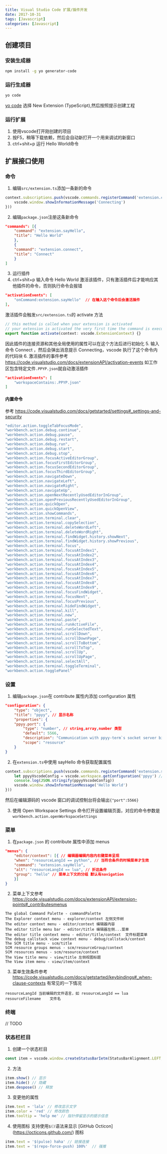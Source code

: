 ```yaml
---
title: Visual Studio Code 扩展/插件开发
date: 2017-10-31
tags: [Javascript]
categories: [Javascript]
---
```


## 创建项目
### 安装生成器
```bash
npm install -g yo generator-code
```

### 运行生成器
```bash
yo code
```
[yo code](https://code.visualstudio.com/images/yocode_yocode.png)
选择 New Extension (TypeScript),然后按照提示创建工程

### 运行扩展
1. 使用vscode打开刚创建的项目
2. 按F5，稍等下载依赖，然后会自动新打开一个用来调试的新窗口
3. ctrl+shit+p 运行 Hello World命令

## 扩展接口使用
### 命令
1. 编辑`src/extension.ts`添加一条新的命令
```javascript
context.subscriptions.push(vscode.commands.registerCommand('extension.connect',()=>{
    vscode.window.showInformationMessage('Connecting')
}))
```
2. 编辑`package.json`注册这条新命令
```json
"commands": [{
    "command": "extension.sayHello",
    "title": "Hello World"
    },
    {
    "command": "extension.connect",
    "title": "Connect"
    }
]
```
3. 运行插件
4. ctrl+shit+p 输入命令 Hello World 激活该插件，只有激活插件后才能响应其他插件的命令，否则执行命令会报错
```json
"activationEvents": [
    "onCommand:extension.sayHello"  // 在输入这个命令后会激活插件
],
```
激活插件会触发`src/extension.ts`的 activate 方法
```javascript
// this method is called when your extension is activated
// your extension is activated the very first time the command is executed
export function activate(context: vscode.ExtensionContext) {}
```
因此插件的连接资源和其他全局使用的属性可以在这个方法后进行初始化
5. 输入命令 Connect ，然后会弹出消息提示 Connecting，vscode 执行了这个命令内的代码块
6. 激活插件的事件参考
https://code.visualstudio.com/docs/extensionAPI/activation-events
如工作区包含特定文件`.PPYP.json`就自动激活插件
```json
"activationEvents": [
    "workspaceContains:.PPYP.json"
]
```

#### 内置命令
参考 https://code.visualstudio.com/docs/getstarted/settings#_settings-and-security
```javascript
"editor.action.toggleTabFocusMode",
"workbench.action.debug.continue",
"workbench.action.debug.pause",
"workbench.action.debug.restart",
"workbench.action.debug.run",
"workbench.action.debug.start",
"workbench.action.debug.stop",
"workbench.action.focusActiveEditorGroup",
"workbench.action.focusFirstEditorGroup",
"workbench.action.focusSecondEditorGroup",
"workbench.action.focusThirdEditorGroup",
"workbench.action.navigateDown",
"workbench.action.navigateLeft",
"workbench.action.navigateRight",
"workbench.action.navigateUp",
"workbench.action.openNextRecentlyUsedEditorInGroup",
"workbench.action.openPreviousRecentlyUsedEditorInGroup",
"workbench.action.quickOpen",
"workbench.action.quickOpenView",
"workbench.action.showCommands",
"workbench.action.terminal.clear",
"workbench.action.terminal.copySelection",
"workbench.action.terminal.deleteWordLeft",
"workbench.action.terminal.deleteWordRight",
"workbench.action.terminal.findWidget.history.showNext",
"workbench.action.terminal.findWidget.history.showPrevious",
"workbench.action.terminal.focus",
"workbench.action.terminal.focusAtIndex1",
"workbench.action.terminal.focusAtIndex2",
"workbench.action.terminal.focusAtIndex3",
"workbench.action.terminal.focusAtIndex4",
"workbench.action.terminal.focusAtIndex5",
"workbench.action.terminal.focusAtIndex6",
"workbench.action.terminal.focusAtIndex7",
"workbench.action.terminal.focusAtIndex8",
"workbench.action.terminal.focusAtIndex9",
"workbench.action.terminal.focusFindWidget",
"workbench.action.terminal.focusNext",
"workbench.action.terminal.focusPrevious",
"workbench.action.terminal.hideFindWidget",
"workbench.action.terminal.kill",
"workbench.action.terminal.new",
"workbench.action.terminal.paste",
"workbench.action.terminal.runActiveFile",
"workbench.action.terminal.runSelectedText",
"workbench.action.terminal.scrollDown",
"workbench.action.terminal.scrollDownPage",
"workbench.action.terminal.scrollToBottom",
"workbench.action.terminal.scrollToTop",
"workbench.action.terminal.scrollUp",
"workbench.action.terminal.scrollUpPage",
"workbench.action.terminal.selectAll",
"workbench.action.terminal.toggleTerminal",
"workbench.action.togglePanel"
```

### 设置
1. 编辑`package.json`在 contribute 属性内添加 configuration 属性
```json
"configuration": {
    "type": "object",
    "title": "ppyy", // 显示名称
    "properties": {
    "ppyy.port": {
        "type": "number", // string,array,number 类型
        "default": 5566,
        "description": "Communication with ppyy-term`s socket server bind port",
        "scope": "resource"
    }
}
```
2. 在`extension.ts`中使用 sayHello 命令获取配置属性
```javascript
context.subscriptions.push(vscode.commands.registerCommand('extension.sayHello',()=>{
    let ppyyVscodeConfig = vscode.workspace.getConfiguration('ppyy') // 这个参数就是配置的前缀
    console.log(JSON.stringify(ppyyVscodeConfig))
    vscode.window.showInformationMessage('Hello World')
}))
```
然后在编辑源码的 vscode 窗口的调试控制台将会输出`{"port":5566}`

3. 使用 Open Workspace Settings 命令打开设置编辑页面，对应的命令参数是`workbench.action.openWorkspaceSettings`

### 菜单
1. 在`package.json` 的 contribute 属性中添加 menus 
```json
"menus": {
    "editor/context": [{ // 编辑器编辑内容内右键菜单呈现
    "when": "resourceLangId == python", // 当符合条件的时候菜单才生效
    "command": "extension.sayHello",
    "alt": "resourceLangId == lua", // 折这条件
    "group": "hello" // 菜单上下文的分组 默认有navigation 
    }]
}
```
2. 菜单上下文参考
https://code.visualstudio.com/docs/extensionAPI/extension-points#_contributesmenus
```
The global Command Palette - commandPalette
The Explorer context menu - explorer/context 左侧文件树
The editor context menu - editor/context 编辑器内容
The editor title menu bar - editor/title 编辑器左侧...菜单
The editor title context menu - editor/title/context  文件标题菜单
The debug callstack view context menu - debug/callstack/context
The SCM title menu - scm/title
SCM resource groups menus - scm/resourceGroup/context
SCM resources menus - scm/resource/context
The View title menu - view/title 左侧视图标题
The View item menu - view/item/context
```
3. 菜单生效条件参考
https://code.visualstudio.com/docs/getstarted/keybindings#_when-clause-contexts
有常见的一下情况
```
resourceLangId 当前编辑的文件语言，如 resourceLangId == lua
resourceFilename	文件名
```

### 终端
// TODO

### 状态栏栏目
1. 创建一个状态栏目
```javascript
const item = vscode.window.createStatusBarIetm(StatusBarAlignment.LEFT, 100) // 数值越大越靠边
```
2. 方法
```javascript
item.show() // 显示
item.hide() // 隐藏
item.despose() // 释放
```
3. 变更他的属性
```javascript
item.text = 'lala' // 修改显示文字
item.color = 'red' // 修改颜色
item.tooltip = 'help me' // 指针停留显示的提示信息
```

4. 使用图标
支持使用`$()`语法来显示 [GitHub Octicon] (https://octicons.github.com/) 图标
```javascript
item.text = '$(pulse) haha' // 链接连接
item.text = '$(repo-force-push) 100%'  // 强推
```